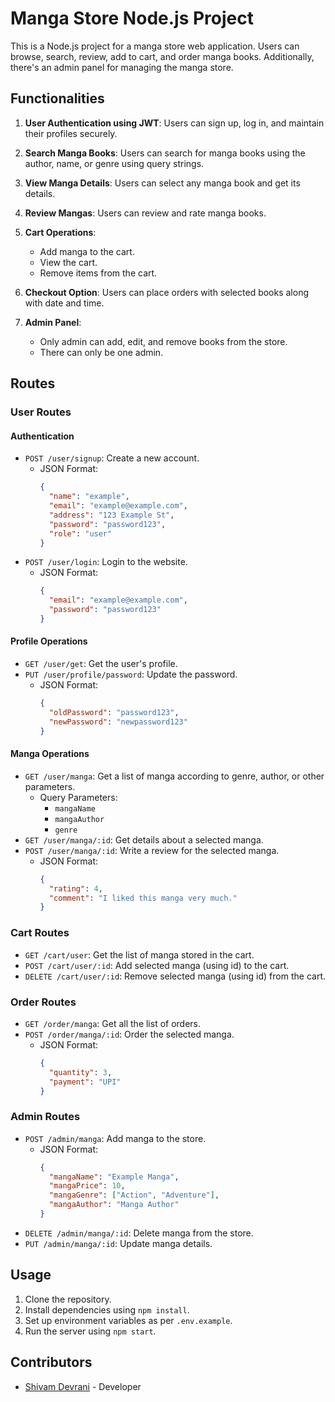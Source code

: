 # Manga Store Node.js Project

This is a Node.js project for a manga store web application. Users can browse, search, review, add to cart, and order manga books. Additionally, there's an admin panel for managing the manga store.

## Functionalities

1. **User Authentication using JWT**: Users can sign up, log in, and maintain their profiles securely.

2. **Search Manga Books**: Users can search for manga books using the author, name, or genre using query strings.

3. **View Manga Details**: Users can select any manga book and get its details.

4. **Review Mangas**: Users can review and rate manga books.

5. **Cart Operations**:
   - Add manga to the cart.
   - View the cart.
   - Remove items from the cart.

6. **Checkout Option**: Users can place orders with selected books along with date and time.

7. **Admin Panel**:
   - Only admin can add, edit, and remove books from the store.
   - There can only be one admin.

## Routes

### User Routes

#### Authentication
- `POST /user/signup`: Create a new account.
  - JSON Format:
    ```json
    {
      "name": "example",
      "email": "example@example.com",
      "address": "123 Example St",
      "password": "password123",
      "role": "user"
    }
    ```
- `POST /user/login`: Login to the website.
  - JSON Format:
    ```json
    {
      "email": "example@example.com",
      "password": "password123"
    }
    ```

#### Profile Operations
- `GET /user/get`: Get the user's profile.
- `PUT /user/profile/password`: Update the password.
  - JSON Format:
    ```json
    {
      "oldPassword": "password123",
      "newPassword": "newpassword123"
    }
    ```

#### Manga Operations
- `GET /user/manga`: Get a list of manga according to genre, author, or other parameters.
  - Query Parameters:
    - `mangaName`
    - `mangaAuthor`
    - `genre`
- `GET /user/manga/:id`: Get details about a selected manga.
- `POST /user/manga/:id`: Write a review for the selected manga.
  - JSON Format:
    ```json
    {
      "rating": 4,
      "comment": "I liked this manga very much."
    }
    ```

### Cart Routes

- `GET /cart/user`: Get the list of manga stored in the cart.
- `POST /cart/user/:id`: Add selected manga (using id) to the cart.
- `DELETE /cart/user/:id`: Remove selected manga (using id) from the cart.

### Order Routes

- `GET /order/manga`: Get all the list of orders.
- `POST /order/manga/:id`: Order the selected manga.
  - JSON Format:
    ```json
    {
      "quantity": 3,
      "payment": "UPI"
    }
    ```

### Admin Routes

- `POST /admin/manga`: Add manga to the store.
  - JSON Format:
    ```json
    {
      "mangaName": "Example Manga",
      "mangaPrice": 10,
      "mangaGenre": ["Action", "Adventure"],
      "mangaAuthor": "Manga Author"
    }
    ```
- `DELETE /admin/manga/:id`: Delete manga from the store.
- `PUT /admin/manga/:id`: Update manga details.

## Usage

1. Clone the repository.
2. Install dependencies using `npm install`.
3. Set up environment variables as per `.env.example`.
4. Run the server using `npm start`.

## Contributors

- [Shivam Devrani](https://github.com/ShivamDevrani) - Developer

